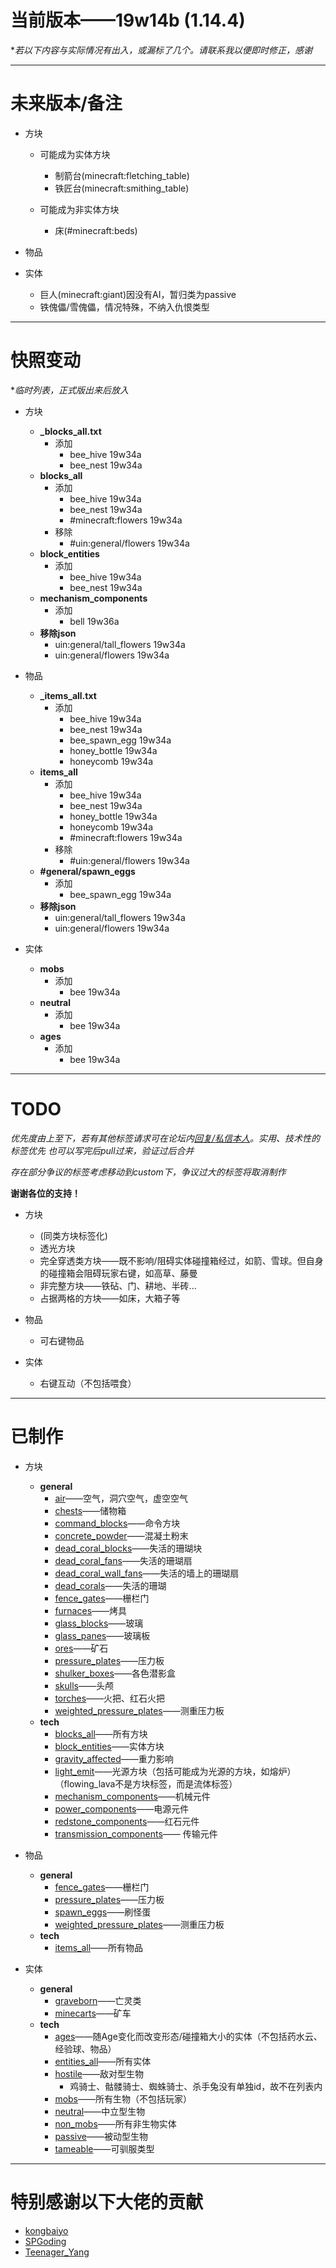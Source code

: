 # 当前版本——19w14b (1.14.4)
**若以下内容与实际情况有出入，或漏标了几个。请联系我以便即时修正，感谢*

***


# 未来版本/备注


- 方块
    - 可能成为实体方块
        - 制箭台(minecraft:fletching_table)
        - 铁匠台(minecraft:smithing_table)

    - 可能成为非实体方块
        - 床(#minecraft:beds)


- 物品


- 实体
	- 巨人(minecraft:giant)因没有AI，暂归类为passive
	- 铁傀儡/雪傀儡，情况特殊，不纳入仇恨类型


***


# 快照变动
**临时列表，正式版出来后放入*

- 方块
	- **_blocks_all.txt**
		- 添加
			- bee_hive	19w34a
			- bee_nest	19w34a
	- **blocks_all**
		- 添加
			- bee_hive	19w34a
			- bee_nest	19w34a
			- #minecraft:flowers	19w34a
		- 移除
			- #uin:general/flowers	19w34a
	- **block_entities**
		- 添加
			- bee_hive  19w34a
			- bee_nest  19w34a
	- **mechanism_components**
		- 添加
			- bell	19w36a
	- **移除json**
		- uin:general/tall_flowers	19w34a
		- uin:general/flowers	19w34a


- 物品
	- **_items_all.txt**
		- 添加
			- bee_hive	19w34a
			- bee_nest	19w34a
			- bee_spawn_egg	19w34a
			- honey_bottle	19w34a
			- honeycomb	19w34a
	- **items_all**
		- 添加
			- bee_hive	19w34a
			- bee_nest	19w34a
			- honey_bottle	19w34a
			- honeycomb	19w34a
			- #minecraft:flowers	19w34a
		- 移除
			- #uin:general/flowers	19w34a
	- **#general/spawn_eggs**
		- 添加
			- bee_spawn_egg	19w34a
	- **移除json**
		- uin:general/tall_flowers	19w34a
		- uin:general/flowers	19w34a


- 实体
	- **mobs**
		- 添加
			- bee	19w34a
	- **neutral**
		- 添加
			- bee	19w34a
	- **ages**
		- 添加
			- bee	19w34a


***


# TODO
*优先度由上至下，若有其他标签请求可在论坛内[回复/私信本人](https://www.mcbbs.net/?725858)。实用、技术性的标签优先
也可以写完后pull过来，验证过后合并*

*存在部分争议的标签考虑移动到custom下，争议过大的标签将取消制作*

**谢谢各位的支持！**


- 方块
	- (同类方块标签化)
	- 透光方块
	- 完全穿透类方块——既不影响/阻碍实体碰撞箱经过，如箭、雪球。但自身的碰撞箱会阻碍玩家右键，如高草、藤曼
	- 非完整方块——铁砧、门、耕地、半砖...
	- 占据两格的方块——如床，大箱子等


- 物品
	- 可右键物品


- 实体
	- 右键互动（不包括喂食）


***


# 已制作

- 方块
    - **general**
    	- [air](https://raw.githubusercontent.com/ououn/UIN/master/data/uin/tags/blocks/general/air.json)——空气，洞穴空气，虚空空气
        - [chests](https://raw.githubusercontent.com/ououn/UIN/master/data/uin/tags/blocks/general/chests.json)——储物箱
        - [command_blocks](https://raw.githubusercontent.com/ououn/UIN/master/data/uin/tags/blocks/general/command_blocks.json)——命令方块
        - [concrete_powder](https://raw.githubusercontent.com/ououn/UIN/master/data/uin/tags/blocks/general/concrete_powder.json)——混凝土粉末
        - [dead_coral_blocks](https://raw.githubusercontent.com/ououn/UIN/master/data/uin/tags/blocks/general/dead_coral_blocks.json)——失活的珊瑚块
        - [dead_coral_fans](https://raw.githubusercontent.com/ououn/UIN/master/data/uin/tags/blocks/general/dead_coral_fans.json)——失活的珊瑚扇
        - [dead_coral_wall_fans](https://raw.githubusercontent.com/ououn/UIN/master/data/uin/tags/blocks/general/dead_coral_wall_fans.json)——失活的墙上的珊瑚扇
        - [dead_corals](https://raw.githubusercontent.com/ououn/UIN/master/data/uin/tags/blocks/general/dead_corals.json)——失活的珊瑚
        - [fence_gates](https://raw.githubusercontent.com/ououn/UIN/master/data/uin/tags/blocks/general/fence_gates.json)——栅栏门
        - [furnaces](https://raw.githubusercontent.com/ououn/UIN/master/data/uin/tags/blocks/general/furnaces.json)——烤具
        - [glass_blocks](https://raw.githubusercontent.com/ououn/UIN/master/data/uin/tags/blocks/general/glass_blocks.json)——玻璃
        - [glass_panes](https://raw.githubusercontent.com/ououn/UIN/master/data/uin/tags/blocks/general/glass_panes.json)——玻璃板
        - [ores](https://raw.githubusercontent.com/ououn/UIN/master/data/uin/tags/blocks/general/ores.json)——矿石
        - [pressure_plates](https://raw.githubusercontent.com/ououn/UIN/master/data/uin/tags/blocks/general/pressure_plates.json)——压力板
        - [shulker_boxes](https://raw.githubusercontent.com/ououn/UIN/master/data/uin/tags/blocks/general/shulker_boxes.json)——各色潜影盒
        - [skulls](https://raw.githubusercontent.com/ououn/UIN/master/data/uin/tags/blocks/general/skulls.json)——头颅
        - [torches](https://raw.githubusercontent.com/ououn/UIN/master/data/uin/tags/blocks/general/torches.json)——火把、红石火把
        - [weighted_pressure_plates](https://raw.githubusercontent.com/ououn/UIN/master/data/uin/tags/blocks/general/weighted_pressure_plates.json)——测重压力板
    - **tech**
    	- [blocks_all](https://raw.githubusercontent.com/ououn/UIN/master/data/uin/tags/blocks/tech/blocks_all.json)——所有方块
        - [block_entities](https://raw.githubusercontent.com/ououn/UIN/master/data/uin/tags/blocks/tech/block_entities.json)——实体方块
        - [gravity_affected](https://raw.githubusercontent.com/ououn/UIN/master/data/uin/tags/blocks/tech/gravity_affected.json)——重力影响
        - [light_emit](https://raw.githubusercontent.com/ououn/UIN/master/data/uin/tags/blocks/tech/light_emit.json)——光源方块（包括可能成为光源的方块，如熔炉）（flowing_lava不是方块标签，而是流体标签）
        - [mechanism_components](https://raw.githubusercontent.com/ououn/UIN/master/data/uin/tags/blocks/tech/mechanism_components.json)——机械元件
        - [power_components](https://raw.githubusercontent.com/ououn/UIN/master/data/uin/tags/blocks/tech/power_components.json)——电源元件
        - [redstone_components](https://raw.githubusercontent.com/ououn/UIN/master/data/uin/tags/blocks/tech/redstone_components.json)——红石元件
        - [transmission_components](https://raw.githubusercontent.com/ououn/UIN/master/data/uin/tags/blocks/tech/transmission_components.json)——	传输元件


- 物品
	- **general**
		- [fence_gates](https://raw.githubusercontent.com/ououn/UIN/master/data/uin/tags/items/general/fence_gates.json)——栅栏门
		- [pressure_plates](https://raw.githubusercontent.com/ououn/UIN/master/data/uin/tags/items/general/pressure_plates.json)——压力板
		- [spawn_eggs](https://raw.githubusercontent.com/ououn/UIN/master/data/uin/tags/items/general/spawn_eggs.json)——刷怪蛋
		- [weighted_pressure_plates](https://raw.githubusercontent.com/ououn/UIN/master/data/uin/tags/items/general/weighted_pressure_plates.json)——测重压力板
	- **tech**
		- [items_all](https://raw.githubusercontent.com/ououn/UIN/master/data/uin/tags/items/tech/items_all.json)——所有物品


- 实体
	- **general**
		- [graveborn](https://raw.githubusercontent.com/ououn/UIN/master/data/uin/tags/entity_types/general/graveborn.json)——亡灵类
		- [minecarts](https://raw.githubusercontent.com/ououn/UIN/master/data/uin/tags/entity_types/general/minecarts.json)——矿车
	- **tech**
		- [ages](https://raw.githubusercontent.com/ououn/UIN/master/data/uin/tags/entity_types/tech/ages.json)——随Age变化而改变形态/碰撞箱大小的实体（不包括药水云、经验球、物品）
		- [entities_all](https://raw.githubusercontent.com/ououn/UIN/master/data/uin/tags/entity_types/tech/entities_all.json)——所有实体
		- [hostile](https://raw.githubusercontent.com/ououn/UIN/master/data/uin/tags/entity_types/tech/hostile.json)——敌对型生物
			- 鸡骑士、骷髅骑士、蜘蛛骑士、杀手兔没有单独id，故不在列表内
		- [mobs](https://raw.githubusercontent.com/ououn/UIN/master/data/uin/tags/entity_types/tech/mobs.json)——所有生物（不包括玩家）
		- [neutral](https://raw.githubusercontent.com/ououn/UIN/master/data/uin/tags/entity_types/tech/neutral.json)——中立型生物
		- [non_mobs](https://raw.githubusercontent.com/ououn/UIN/master/data/uin/tags/entity_types/tech/non_mobs.json)——所有非生物实体
		- [passive](https://raw.githubusercontent.com/ououn/UIN/master/data/uin/tags/entity_types/tech/passive.json)——被动型生物
		- [tameable](https://raw.githubusercontent.com/ououn/UIN/master/data/uin/tags/entity_types/tech/tameable.json)——可驯服类型



***
# 特别感谢以下大佬的贡献
- [kongbaiyo](https://www.mcbbs.net/?574210)
- [SPGoding](https://www.mcbbs.net/?2444378)
- [Teenager_Yang](https://www.mcbbs.net/?2337994)
